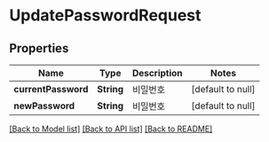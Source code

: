 # UpdatePasswordRequest

## Properties

| Name                | Type       | Description | Notes             |
|---------------------|------------|-------------|-------------------|
| **currentPassword** | **String** | 비밀번호        | [default to null] |
| **newPassword**     | **String** | 비밀번호        | [default to null] |

[[Back to Model list]](../API#documentation-for-models) [[Back to API list]](../API#documentation-for-api-endpoints) [[Back to README]](../API)

